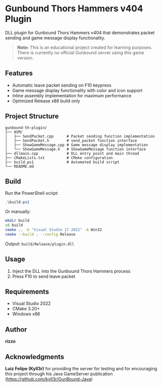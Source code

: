 # Gunbound Thors Hammers v404 Plugin

DLL plugin for Gunbound Thors Hammers v404 that demonstrates packet sending and game message display functionality.

> **Note:** This is an educational project created for learning purposes. There is currently no official Gunbound server using this game version.

## Features

- Automatic leave packet sending on F10 keypress
- Game message display functionality with color and icon support
- Inline assembly implementation for maximum performance
- Optimized Release x86 build only

## Project Structure

```
gunbound-th-plugin/
├── ASM/
│   ├── SendPacket.cpp      # Packet sending function implementation
│   ├── SendPacket.h        # send_packet function interface
│   ├── ShowGameMessage.cpp # Game message display implementation
│   └── ShowGameMessage.h   # ShowGameMessage function interface
├── dllmain.cpp             # DLL entry point and main thread
├── CMakeLists.txt          # CMake configuration
├── build.ps1               # Automated build script
└── README.md
```

## Build

Run the PowerShell script:

```powershell
.\build.ps1
```

Or manually:

```bash
mkdir build
cd build
cmake .. -G "Visual Studio 17 2022" -A Win32
cmake --build . --config Release
```

Output: `build/Release/plugin.dll`

## Usage

1. Inject the DLL into the Gunbound Thors Hammers process
2. Press F10 to send leave packet

## Requirements

- Visual Studio 2022
- CMake 3.20+
- Windows x86

## Author

**rizzo**

## Acknowledgments

**Luiz Felipe (Kyll3r)** for providing the server for testing and for encouraging this project through his Java GameServer publication (https://github.com/kyll3r/GunBound-Java)

